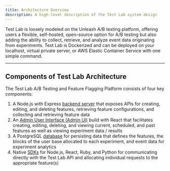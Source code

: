 ```yaml
---
title: Architecture Overview
description: A high-level description of the Test Lab system design
---
```


Test Lab is loosely modeled on the Unleash A/B testing platform, offering users a flexible, self-hosted, open-source option for A/B testing but also adding the ability to collect, retrieve, and analyze event data originating from experiments. Test Lab is Dockerized and can be deployed on your localhost, virtual private server, or AWS Elastic Container Service with one simple command.

---

## Components of Test Lab Architecture

The Test Lab A/B Testing and Feature Flagging Platform consists of four key components:

1. A Node.js with Express [backend server](/docs/backend-server) that exposes APIs for creating, editing, and deleting features, retrieving feature configurations, and collecting and retrieving feature data
2. An [Admin User Interface (Admin UI)](/docs/admin-ui) build with React that facilitates creating, editing, deleting, and viewing current, scheduled, and past features as well as viewing experiment data / results
3. A PostgreSQL [database](/docs/database) for persisting data that defines the features, the blocks of the user base allocated to each experiment, and event data for experiment analytics
4. Native [SDKs](/docs/sdk) for Node.js, React, Ruby, and Python for communicating directly with the Test Lab API and allocating individual requests to the appropriate feature(s)
